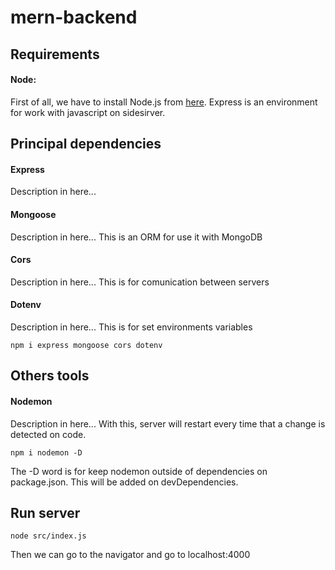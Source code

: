 # mern-backend

## Requirements

#### Node:
First of all, we have to install Node.js from [here](https://nodejs.org/es/). Express is an environment for work with javascript on sidesirver.

## Principal dependencies

#### Express
Description in here...

#### Mongoose        
Description in here... This is an ORM for use it with MongoDB

#### Cors
Description in here... This is for comunication between servers

#### Dotenv
Description in here... This is for set environments variables

    npm i express mongoose cors dotenv

## Others tools

#### Nodemon
Description in here... With this, server will restart every time that a change is detected on code.

    npm i nodemon -D

The -D word is for keep nodemon outside of dependencies on package.json. This will be added on devDependencies.

## Run server

    node src/index.js

Then we can go to the navigator and go to localhost:4000


